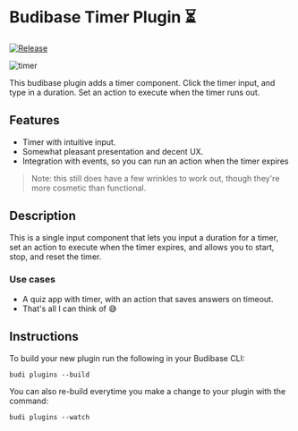 # Budibase Timer Plugin ⏳

[![Release](https://github.com/doggodoge/bb-timer/actions/workflows/release.yml/badge.svg?branch=main)](https://github.com/doggodoge/bb-timer/actions/workflows/release.yml)


![timer](https://user-images.githubusercontent.com/8438991/196498963-e3769cc0-69b1-4769-a63c-a10bd0bf965e.gif)

This budibase plugin adds a timer component. Click the timer input, and type in
a duration. Set an action to execute when the timer runs out.

## Features

- Timer with intuitive input.
- Somewhat pleasant presentation and decent UX.
- Integration with events, so you can run an action when the timer expires

> Note: this still does have a few wrinkles to work out, though they're more cosmetic
> than functional.

## Description

This is a single input component that lets you input a duration for a timer, set
an action to execute when the timer expires, and allows you to start, stop, and
reset the timer.

### Use cases

- A quiz app with timer, with an action that saves answers on timeout.
- That's all I can think of 😅

## Instructions

To build your new plugin run the following in your Budibase CLI:

```shell
budi plugins --build
```

You can also re-build everytime you make a change to your plugin with the command:

```shell
budi plugins --watch
```
